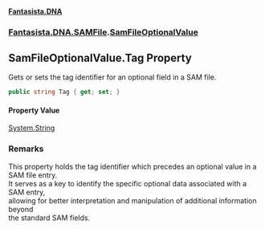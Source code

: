 #### [Fantasista.DNA](index.md 'index')
### [Fantasista.DNA.SAMFile](Fantasista.DNA.SAMFile.md 'Fantasista.DNA.SAMFile').[SamFileOptionalValue](Fantasista.DNA.SAMFile.SamFileOptionalValue.md 'Fantasista.DNA.SAMFile.SamFileOptionalValue')

## SamFileOptionalValue.Tag Property

Gets or sets the tag identifier for an optional field in a SAM file.

```csharp
public string Tag { get; set; }
```

#### Property Value
[System.String](https://docs.microsoft.com/en-us/dotnet/api/System.String 'System.String')

### Remarks
This property holds the tag identifier which precedes an optional value in a SAM file entry.  
It serves as a key to identify the specific optional data associated with a SAM entry,  
allowing for better interpretation and manipulation of additional information beyond  
the standard SAM fields.